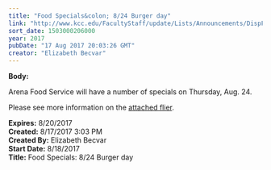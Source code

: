 ```yaml
---
title: "Food Specials&colon; 8/24 Burger day"
link: "http://www.kcc.edu/FacultyStaff/update/Lists/Announcements/DispForm.aspx?ID=2491"
sort_date: 1503000206000
year: 2017
pubDate: "17 Aug 2017 20:03:26 GMT"
creator: "Elizabeth Becvar"
---
```


<div><b>Body:</b> <div class="ExternalClass8BDA44B6F1BF423AAB2671A632632400"><p>​Arena Food Service will have a number of specials on Thursday, Aug. 24.</p>
<p>Please see more information on the <a href="/FacultyStaff/update/Documents/8-24-17Burger-special.pdf">attached flier</a>.<br /></p></div></div>
<div><b>Expires:</b> 8/20/2017</div>
<div><b>Created:</b> 8/17/2017 3:03 PM</div>
<div><b>Created By:</b> Elizabeth Becvar</div>
<div><b>Start Date:</b> 8/18/2017</div>
<div><b>Title:</b> Food Specials: 8/24 Burger day</div>
